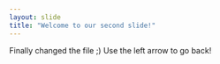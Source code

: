 ```yaml
---
layout: slide
title: "Welcome to our second slide!"
---
```

Finally changed the file ;)
Use the left arrow to go back!
